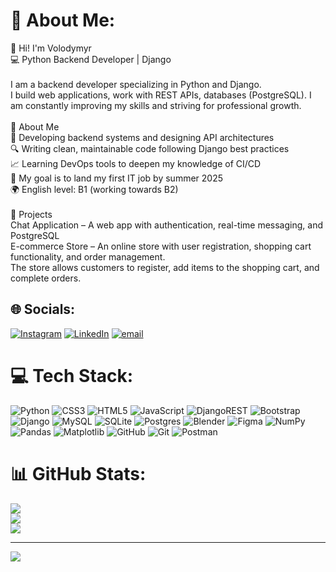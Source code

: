 
# 💫 About Me:
👋 Hi! I'm Volodymyr<br>💻 Python Backend Developer | Django<br><br>I am a backend developer specializing in Python and Django. <br>I build web applications, work with REST APIs, databases (PostgreSQL). I am constantly improving my skills and striving for professional growth.<br><br>🔹 About Me<br>🚀 Developing backend systems and designing API architectures<br>🔍 Writing clean, maintainable code following Django best practices<br>📈 Learning DevOps tools to deepen my knowledge of CI/CD<br>🎯 My goal is to land my first IT job by summer 2025<br>🌍 English level: B1 (working towards B2)<br><br>📌 Projects<br>Chat Application – A web app with authentication, real-time messaging, and PostgreSQL<br>E-commerce Store – An online store with user registration, shopping cart functionality, and order management. <br>The store allows customers to register, add items to the shopping cart, and complete orders.


## 🌐 Socials:
[![Instagram](https://img.shields.io/badge/Instagram-%23E4405F.svg?logo=Instagram&logoColor=white)](https://instagram.com/@vovkul06) [![LinkedIn](https://img.shields.io/badge/LinkedIn-%230077B5.svg?logo=linkedin&logoColor=white)](https://linkedin.com/in/https://www.linkedin.com/in/volodymyr-kulyk-a84233311/) [![email](https://img.shields.io/badge/Email-D14836?logo=gmail&logoColor=white)](mailto:vladimirkul06@gmail.com) 

# 💻 Tech Stack:
![Python](https://img.shields.io/badge/python-3670A0?style=for-the-badge&logo=python&logoColor=ffdd54) ![CSS3](https://img.shields.io/badge/css3-%231572B6.svg?style=for-the-badge&logo=css3&logoColor=white) ![HTML5](https://img.shields.io/badge/html5-%23E34F26.svg?style=for-the-badge&logo=html5&logoColor=white) ![JavaScript](https://img.shields.io/badge/javascript-%23323330.svg?style=for-the-badge&logo=javascript&logoColor=%23F7DF1E) ![DjangoREST](https://img.shields.io/badge/DJANGO-REST-ff1709?style=for-the-badge&logo=django&logoColor=white&color=ff1709&labelColor=gray) ![Bootstrap](https://img.shields.io/badge/bootstrap-%238511FA.svg?style=for-the-badge&logo=bootstrap&logoColor=white) ![Django](https://img.shields.io/badge/django-%23092E20.svg?style=for-the-badge&logo=django&logoColor=white) ![MySQL](https://img.shields.io/badge/mysql-4479A1.svg?style=for-the-badge&logo=mysql&logoColor=white) ![SQLite](https://img.shields.io/badge/sqlite-%2307405e.svg?style=for-the-badge&logo=sqlite&logoColor=white) ![Postgres](https://img.shields.io/badge/postgres-%23316192.svg?style=for-the-badge&logo=postgresql&logoColor=white) ![Blender](https://img.shields.io/badge/blender-%23F5792A.svg?style=for-the-badge&logo=blender&logoColor=white) ![Figma](https://img.shields.io/badge/figma-%23F24E1E.svg?style=for-the-badge&logo=figma&logoColor=white) ![NumPy](https://img.shields.io/badge/numpy-%23013243.svg?style=for-the-badge&logo=numpy&logoColor=white) ![Pandas](https://img.shields.io/badge/pandas-%23150458.svg?style=for-the-badge&logo=pandas&logoColor=white) ![Matplotlib](https://img.shields.io/badge/Matplotlib-%23ffffff.svg?style=for-the-badge&logo=Matplotlib&logoColor=black) ![GitHub](https://img.shields.io/badge/github-%23121011.svg?style=for-the-badge&logo=github&logoColor=white) ![Git](https://img.shields.io/badge/git-%23F05033.svg?style=for-the-badge&logo=git&logoColor=white) ![Postman](https://img.shields.io/badge/Postman-FF6C37?style=for-the-badge&logo=postman&logoColor=white)
# 📊 GitHub Stats:
![](https://github-readme-stats.vercel.app/api?username=Gojo-Sator0&theme=neon&hide_border=false&include_all_commits=false&count_private=false)<br/>
![](https://github-readme-streak-stats.herokuapp.com/?user=Gojo-Sator0&theme=neon&hide_border=false)<br/>
![](https://github-readme-stats.vercel.app/api/top-langs/?username=Gojo-Sator0&theme=neon&hide_border=false&include_all_commits=false&count_private=false&layout=compact)

---
[![](https://visitcount.itsvg.in/api?id=Gojo-Sator0&icon=0&color=0)](https://visitcount.itsvg.in)

<!-- Proudly created with GPRM ( https://gprm.itsvg.in ) -->
